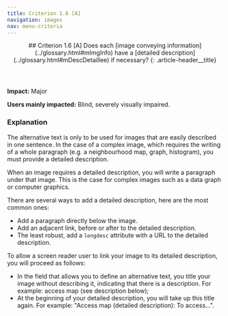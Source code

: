 ```yaml
---
title: Criterion 1.6 [A]
navigation: images
nav: menu-criteria
---
```


<header>
## Criterion 1.6 [A] <span>Does each [image conveying information](../glossary.html#mImgInfo) have a [detailed description](../glossary.html#mDescDetaillee) if necessary?</span>
{: .article-header__title}
</header>

**Impact:** Major

**Users mainly impacted:** Blind, severely visually impaired.

### Explanation

The alternative text is only to be used for images that are easily described in one sentence. In the case of a complex image, which requires the writing of a whole paragraph (e.g. a neighbourhood map, graph, histogram), you must provide a detailed description.

When an image requires a detailed description, you will write a paragraph under that image. This is the case for complex images such as a data graph or computer graphics.

There are several ways to add a detailed description, here are the most common ones:

* Add a paragraph directly below the image.
* Add an adjacent link, before or after to the detailed description.
* The least robust, add a `longdesc` attribute with a URL to the detailed description.

To allow a screen reader user to link your image to its detailed description, you will proceed as follows:

* In the field that allows you to define an alternative text, you title your image without describing it, indicating that there is a description. For example: access map (see description below);
* At the beginning of your detailed description, you will take up this title again. For example: "Access map (detailed description): To access...".

